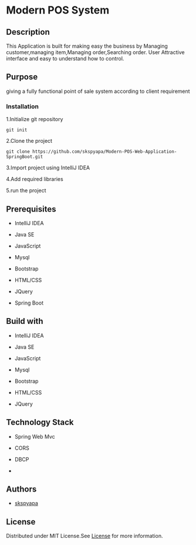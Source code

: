 # Modern POS System

## Description
This Application is built for making easy the business by Managing customer,managing item,Managing order,Searching order.
User Attractive interface and easy to understand how to control.

## Purpose
giving a fully functional point of sale system according to client requirement

### Installation


1.Initialize git repository

    git init

2.Clone the project 

    git clone https://github.com/skspyapa/Modern-POS-Web-Application-SpringBoot.git
      
3.Import project using IntelliJ IDEA

4.Add required libraries

5.run the project

## Prerequisites

* IntelliJ IDEA

* Java SE

* JavaScript

* Mysql

* Bootstrap

* HTML/CSS

* JQuery

* Spring Boot

## Build with

* IntelliJ IDEA

* Java SE

* JavaScript

* Mysql

* Bootstrap

* HTML/CSS

* JQuery

## Technology Stack

* Spring Web Mvc

* CORS

* DBCP

* 
## Authors

* [skspyapa](https://github.com/skspyapa)
      
## License

Distributed under MIT License.See [License](LICENSE) for more information.      
